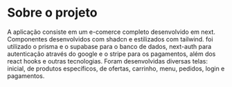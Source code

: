 
# Sobre o projeto

A aplicação consiste em um e-comerce completo desenvolvido em next. Componentes desenvolvidos com shadcn e estilizados com tailwind. foi utilizado o prisma e o supabase para o banco de dados, next-auth para autenticação através do google e o stripe para os pagamentos, além dos react hooks e outras tecnologias. Foram desenvolvidas diversas telas: inicial, de produtos específicos, de ofertas, carrinho, menu, pedidos, login e pagamentos.
